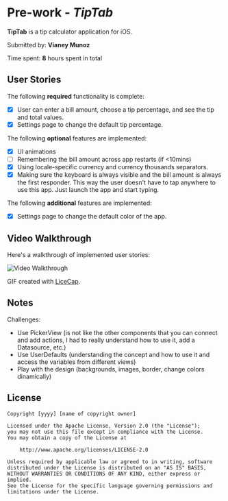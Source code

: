 # Pre-work - *TipTab*

**TipTab** is a tip calculator application for iOS.

Submitted by: **Vianey Munoz**

Time spent: **8** hours spent in total

## User Stories

The following **required** functionality is complete:

* [x] User can enter a bill amount, choose a tip percentage, and see the tip and total values.
* [x] Settings page to change the default tip percentage.

The following **optional** features are implemented:
* [x] UI animations
* [ ] Remembering the bill amount across app restarts (if <10mins)
* [x] Using locale-specific currency and currency thousands separators.
* [x] Making sure the keyboard is always visible and the bill amount is always the first responder. This way the user doesn't have to tap anywhere to use this app. Just launch the app and start typing.

The following **additional** features are implemented:

* [x] Settings page to change the default color of the app.

## Video Walkthrough 

Here's a walkthrough of implemented user stories:

<img src='https://cloud.githubusercontent.com/assets/8810284/19011541/8b59fea4-874e-11e6-92af-a36c03692d34.gif' title='Video Walkthrough' width='' alt='Video Walkthrough' />

GIF created with [LiceCap](http://www.cockos.com/licecap/).

## Notes

Challenges:
* Use PickerView (is not like the other components that you can connect and add actions, I had to really understand how to use it, add a Datasource, etc.)
* Use UserDefaults (understanding the concept and how to use it and access the variables from different views)
* Play with the design (backgrounds, images, border, change colors dinamically)

## License

    Copyright [yyyy] [name of copyright owner]

    Licensed under the Apache License, Version 2.0 (the "License");
    you may not use this file except in compliance with the License.
    You may obtain a copy of the License at

        http://www.apache.org/licenses/LICENSE-2.0

    Unless required by applicable law or agreed to in writing, software
    distributed under the License is distributed on an "AS IS" BASIS,
    WITHOUT WARRANTIES OR CONDITIONS OF ANY KIND, either express or implied.
    See the License for the specific language governing permissions and
    limitations under the License.
